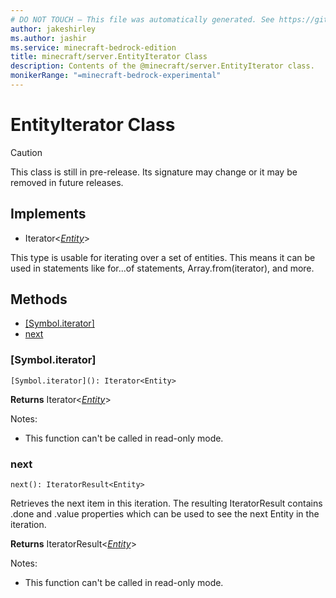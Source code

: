 ```yaml
---
# DO NOT TOUCH — This file was automatically generated. See https://github.com/mojang/minecraftapidocsgenerator to modify descriptions, examples, etc.
author: jakeshirley
ms.author: jashir
ms.service: minecraft-bedrock-edition
title: minecraft/server.EntityIterator Class
description: Contents of the @minecraft/server.EntityIterator class.
monikerRange: "=minecraft-bedrock-experimental"
---
```

# EntityIterator Class

> [!CAUTION]
> This class is still in pre-release.  Its signature may change or it may be removed in future releases.

## Implements
- Iterator&lt;[*Entity*](Entity.md)&gt;

This type is usable for iterating over a set of entities. This means it can be used in statements like for...of statements, Array.from(iterator), and more.

## Methods
- [[Symbol.iterator]](#[symbol.iterator])
- [next](#next)

### **[Symbol.iterator]**
`
[Symbol.iterator](): Iterator<Entity>
`

**Returns** Iterator&lt;[*Entity*](Entity.md)&gt;
  
Notes:
- This function can't be called in read-only mode.

### **next**
`
next(): IteratorResult<Entity>
`

Retrieves the next item in this iteration. The resulting IteratorResult contains .done and .value properties which can be used to see the next Entity in the iteration.

**Returns** IteratorResult&lt;[*Entity*](Entity.md)&gt;
  
Notes:
- This function can't be called in read-only mode.
